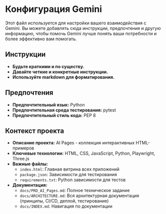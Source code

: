 # Конфигурация Gemini

Этот файл используется для настройки вашего взаимодействия с Gemini. Вы можете добавлять сюда инструкции, предпочтения и
другую информацию, чтобы помочь Gemini лучше понять ваши потребности и более эффективно вам помогать.

## Инструкции

- **Будьте краткими и по существу.**
- **Давайте четкие и конкретные инструкции.**
- **Используйте markdown для форматирования.**

## Предпочтения

- **Предпочтительный язык:** Python
- **Предпочтительная среда тестирования:** pytest
- **Предпочтительный стиль кода:** PEP 8

## Контекст проекта

- **Описание проекта:** AI Pages - коллекция интерактивных HTML-примеров
- **Ключевые технологии:** HTML, CSS, JavaScript, Python, Playwright, Three.js
- **Важные файлы:**
  - `index.html`: Главная витрина всех приложений
  - `package.json`: Зависимости для тестирования
  - `requirements.txt`: Python зависимости для тестов
- **Документация:**
  - `docs/PRD_AI_Pages.md`: Полное техническое задание
  - `docs/ARCHITECTURE.md`: Вся архитектурная документация (принципы, CI/CD, деплой, тестирование)
  - `docs/INDEX.md`: Навигация по документации
